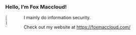 ### Hello, I’m Fox Maccloud!

[<img alt="FoxMaccloudPic" src="https://foxmaccloud.com/FoxTwitter.png" style="border-radius: 8px; width: 10%; float: left; margin-right:8px">](https://foxmaccloud.com/)
I mainly do information security.

Check out my website at https://foxmaccloud.com/



<!--
**FoxMaccloud/FoxMaccloud** is a ✨ _special_ ✨ repository because its `README.md` (this file) appears on your GitHub profile.

Here are some ideas to get you started:

- 🔭 I’m currently working on ...
- 🌱 I’m currently learning ...
- 👯 I’m looking to collaborate on ...
- 🤔 I’m looking for help with ...
- 💬 Ask me about ...
- 📫 How to reach me: ...
- 😄 Pronouns: ...
- ⚡ Fun fact: ...
-->
